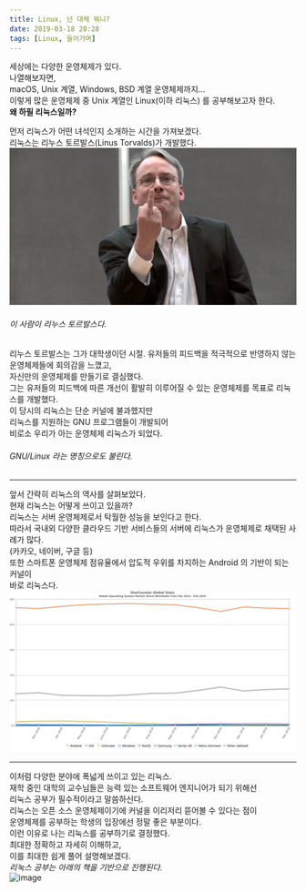 ```yaml
---
title: Linux, 넌 대체 뭐니?
date: 2019-03-18 20:28
tags: [Linux, 들어가며]
---
```

  
세상에는 다양한 운영체제가 있다.  
나열해보자면,  
macOS, Unix 계열, Windows, BSD 계열 운영체제까지...  
이렇게 많은 운영체제 중 Unix 계열인 Linux(이하 리눅스) 를 공부해보고자 한다.  
**왜 하필 리눅스일까?**  

<!--more-->
  
먼저 리눅스가 어떤 녀석인지 소개하는 시간을 가져보겠다.  
리눅스는 리누스 토르발스(Linus Torvalds)가 개발했다.  
![image](./assets/images/2019-03-20/linus.png)  
###### 이 사람이 리누스 토르발스다.
리누스 토르발스는 그가 대학생이던 시절. 
유저들의 피드백을 적극적으로 반영하지 않는 운영체제들에 회의감을 느꼈고,  
자신만의 운영체제를 만들기로 결심했다.  
그는 유저들의 피드백에 따른 개선이 활발히 이루어질 수 있는 운영체제를 목표로 리눅스를 개발했다.  
이 당시의 리눅스는 단순 커널에 불과했지만  
리눅스를 지원하는 GNU 프로그램들이 개발되어  
비로소 우리가 아는 운영체제 리눅스가 되었다.  
###### GNU/Linux 라는 명칭으로도 불린다.  
  
---
  
앞서 간략히 리눅스의 역사를 살펴보았다.  
현재 리눅스는 어떻게 쓰이고 있을까?  
리눅스는 서버 운영체제로서 탁월한 성능을 보인다고 한다.  
따라서 국내외 다양한 클라우드 기반 서비스들의 서버에 리눅스가 운영체제로 채택된 사례가 많다.  
(카카오, 네이버, 구글 등)  
또한 스마트폰 운영체제 점유율에서 압도적 우위를 차지하는 Android 의 기반이 되는 커널이  
바로 리눅스다.  
![image](./assets/images/2019-03-20/statistic.png)  

---
  
이처럼 다양한 분야에 폭넓게 쓰이고 있는 리눅스.  
재학 중인 대학의 교수님들은 능력 있는 소프트웨어 엔지니어가 되기 위해선  
리눅스 공부가 필수적이라고 말씀하신다.  
리눅스는 오픈 소스 운영체제이기에 커널을 이리저리 뜯어볼 수 있다는 점이  
운영체제를 공부하는 학생의 입장에선 정말 좋은 부분이다.  
이런 이유로 나는 리눅스를 공부하기로 결정했다.  
최대한 정확하고 자세히 이해하고,  
이를 최대한 쉽게 풀어 설명해보겠다.  
*리눅스 공부는 아래의 책을 기반으로 진행된다.*  
![image](./assets/images/2019-03-20/book.png)
